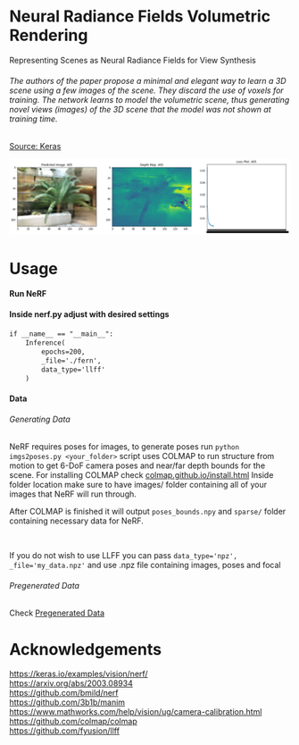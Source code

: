 # Neural Radiance Fields Volumetric Rendering
Representing Scenes as Neural Radiance Fields for View Synthesis

###### The authors of the paper propose a minimal and elegant way to learn a 3D scene using a few images of the scene. They discard the use of voxels for training. The network learns to model the volumetric scene, thus generating novel views (images) of the 3D scene that the model was not shown at training time.
[Source: Keras](https://keras.io/examples/vision/nerf/)

![nerf-volumetric](example/download.png?raw=true)

# Usage
#### Run NeRF
#### Inside nerf.py adjust with desired settings
```
if __name__ == "__main__":
    Inference(
        epochs=200,
        _file='./fern',
        data_type='llff'
    )

```

#### Data
###### Generating Data
NeRF requires poses for images, to generate poses run ```python imgs2poses.py <your_folder>``` script uses COLMAP to run structure from motion to get 6-DoF camera poses and near/far depth bounds for the scene. For installing COLMAP check [colmap.github.io/install.html](https://colmap.github.io/install.html)
Inside folder location make sure to have images/ folder containing all of your images that NeRF will run through. <br />

After COLMAP is finished it will output ```poses_bounds.npy``` and ```sparse/``` folder containing necessary data for NeRF. <br />

<br />

If you do not wish to use LLFF you can pass ```data_type='npz', _file='my_data.npz'``` and use .npz file containing images, poses and focal

###### Pregenerated Data

Check [Pregenerated Data](https://drive.google.com/drive/folders/128yBriW1IG_3NJ5Rp7APSTZsJqdJdfc1) <br />

# Acknowledgements
https://keras.io/examples/vision/nerf/ <br />
https://arxiv.org/abs/2003.08934 <br />
https://github.com/bmild/nerf <br />
https://github.com/3b1b/manim <br />
https://www.mathworks.com/help/vision/ug/camera-calibration.html <br />
https://github.com/colmap/colmap <br />
https://github.com/fyusion/llff <br />
